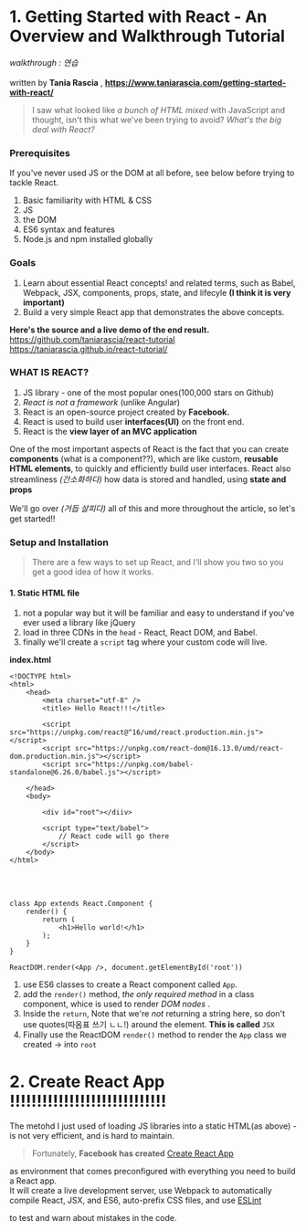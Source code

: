 # 1. Getting Started with React - An Overview and Walkthrough Tutorial
*walkthrough : 연습*<br><br>
written by **Tania Rascia** , **<https://www.taniarascia.com/getting-started-with-react/>**

> I saw what looked like *a bunch of HTML mixed* with JavaScript and thought, isn't this what we've been trying to avoid? *What's the big deal with React?*

### Prerequisites
If you've never used JS or the DOM at all before, see below before trying to tackle React.
  1. Basic familiarity with HTML & CSS
  2. JS
  3. the DOM
  4. ES6 syntax and features
  5. Node.js and npm installed globally
  
### Goals

  1. Learn about essential React concepts! and related terms, such as Babel, Webpack, JSX, components, props, state, and lifecyle **(I think it is very important)**
  2. Build a very simple React app that demonstrates the above concepts.
  
  **Here's the source and a live demo of the end result.**<br>
      <https://github.com/taniarascia/react-tutorial><br>
      <https://taniarascia.github.io/react-tutorial/>
      
 ### WHAT IS REACT?
 
 1. JS library - one of the most popular ones(100,000 stars on Github)
 2. *React is not a framework* (unlike Angular)
 3. React is an open-source project created by **Facebook.**
 4. React is used to build user **interfaces(UI)** on the front end.
 5. React is the **view layer of an MVC application**
 
 One of the most important aspects of React is the fact that you can create **components** (what is a component??), which are like custom, **reusable HTML elements**, to quickly and efficiently build user interfaces. React also streamliness *(간소화하다)* how data is stored and handled, using **state and props** <br>
 
 We'll go over *(거듭 살피다)* all of this and more throughout the article, so let's get started!!
 
 ### Setup and Installation
 
 > There are a few ways to set up React, and I'll show you two so you get a good idea of how it works. <br>
 
 #### 1. Static HTML file
 1. not a popular way but it will be familiar and easy to understand if you've ever used a library like jQuery
 2. load in three CDNs in the `head` - React, React DOM, and Babel.
 3. finally we'll create a `script` tag where your custom code will live.
 
 **index.html**
 ```(.javascript)
 <!DOCTYPE html>
 <html>
     <head>
         <meta charset="utf-8" />
         <title> Hello React!!!</title>
         
         <script src="https://unpkg.com/react@^16/umd/react.production.min.js"></script>
         <script src="https://unpkg.com/react-dom@16.13.0/umd/react-dom.production.min.js"></script>
         <script src="https://unpkg.com/babel-standalone@6.26.0/babel.js"></script>
    
     </head>
     <body>
     
         <div id="root"></diiv>
         
         <script type="text/babel">
             // React code will go there
         </script>
     </body>
 </html>
 ```
 <br><br>
 
 ```
 class App extends React.Component {
     render() {
         return (
             <h1>Hello world!</h1>
         );
     }
 }
 
 ReactDOM.render(<App />, document.getElementById('root'))
 ```
 
 1. use ES6 classes to create a React component called `App`.
 2. add the `render()` method, *the only required method* in a class component, whice is used to render *DOM nodes* .
 3. Inside the `return`, Note that we're *not* returning a string here, so don't use quotes(따옴표 쓰기 ㄴㄴ!) around the element. **This is called** `JSX`
 4. Finally use the ReactDOM `render()` method to render the `App` class we created -> into `root`
 
 # 2. Create React App !!!!!!!!!!!!!!!!!!!!!!!!!!!!!
 The metohd I just used of loading JS libraries into a static HTML(as above) - is not very efficient, and is hard to maintain.
 > Fortunately, **Facebook has created** [Create React App][cra-link]
 
 [cra-link]: https://github.com/facebook/create-react-app "Go CRA LINK!"
 as environment that comes preconfigured with everything you need to build a React app. <br>
 It will create a live development server, use Webpack to automatically compile React, JSX, and ES6, auto-prefix CSS files, and use [ESLint][ESLink]
 
 [ESLink]: https://eslint.org/ "GO ESLint"
 to test and warn about mistakes in the code.
